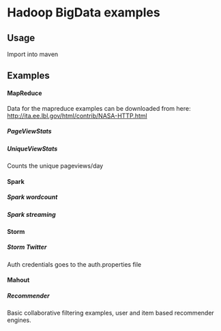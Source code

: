 # Hadoop BigData examples

## Usage
Import into maven

## Examples

#### MapReduce
Data for the mapreduce examples can be downloaded from here: http://ita.ee.lbl.gov/html/contrib/NASA-HTTP.html

##### PageViewStats

##### UniqueViewStats
Counts the unique pageviews/day

#### Spark
##### Spark wordcount

##### Spark streaming

#### Storm
##### Storm Twitter
Auth credentials goes to the auth.properties file

#### Mahout
##### Recommender
Basic collaborative filtering examples, user and item based recommender engines.

